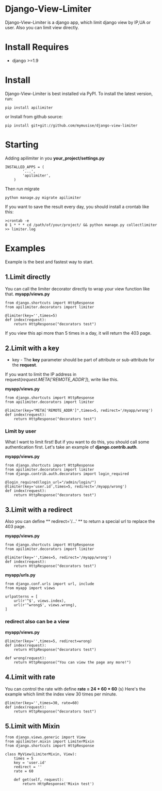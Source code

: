 Django-View-Limiter
===

Django-View-Limiter is a django app, which limit django view by IP,UA or user.
Also you can limit view directly.


Install Requires
===
- django >=1.9


Install
===

Django-View-Limiter is best installed via PyPI. To install the latest version, run:

	pip install apilimiter

or Install from github source:

	pip install git+git://github.com/mymusise/django-view-limiter


Starting
===

Adding apilimiter in you **your_project/settings.py**

    INSTALLED_APPS = (
            '...',
            'apilimiter',
        )

Then run migrate

    python manage.py migrate apilimiter

If you want to save the result every day, you should install a crontab like this:

	>crontab -e
	0 1 * * * cd /path/of/your/project/ && python manage.py collectlimiter >> limiter.log



Examples
===

Example is the best and fastest way to start.

## 1.Limit directly

You can call the limiter decorator directly to wrap your view function like that.
**myapp/views.py**

    from django.shortcuts import HttpResponse
    from apilimiter.decorators import limiter

    @limiter(key='',times=5)
    def index(request):
        return HttpResponse("decorators test")

If you view this api more than 5 times in a day, it will return the 403 page.


## 2.Limit with a key

* key  - The **key** parameter should be part of attribute or sub-attribute for the **request**.

If you want to limit the IP address in request(*request.META['REMOTE_ADDR']*), write like this.

**myapp/views.py**

    from django.shortcuts import HttpResponse
    from apilimiter.decorators import limiter

    @limiter(key="META['REMOTE_ADDR']",times=5, redirect='/myapp/wrong')
    def index(request):
        return HttpResponse("decorators test")

### Limit by user

What I want to limit first! But if you want to do this, you should call some authentication first.
Let's take an example of **django.contrib.auth**.

**myapp/views.py**

    from django.shortcuts import HttpResponse
    from apilimiter.decorators import limiter
    from django.contrib.auth.decorators import login_required

    @login_required(login_url="/admin/login/")
    @limiter(key='user.id',times=5, redirect='/myapp/wrong')
    def index(request):
        return HttpResponse("decorators test")



## 3.Limit with a redirect

Also you can define ** redirect='/...' ** to return a special url to replace the 403 page.

**myapp/views.py**

    from django.shortcuts import HttpResponse
    from apilimiter.decorators import limiter

    @limiter(key='',times=5, redirect='/myapp/wrong')
    def index(request):
        return HttpResponse("decorators test")

**myapp/urls.py**

    from django.conf.urls import url, include
    from myapp import views

    urlpatterns = [
        url(r'^$', views.index),
        url(r'^wrong$', views.wrong),
    ]

### **redirect** also can be a view

**myapp/views.py**

    @limiter(key='',times=5, redirect=wrong)
    def index(request):
        return HttpResponse("decorators test")

    def wrong(request):
        return HttpResponse("You can view the page any more!")


## 4.Limit with rate

You can control the rate with define **rate = 24 \* 60 \* 60** (s)
Here's the example which limit the index view 30 times per minute.

    @limiter(key='',times=30, rate=60)
    def index(request):
        return HttpResponse("decorators test")


## 5.Limit with Mixin

    from django.views.generic import View
    from apilimiter.mixin import LimiterMixin
    from django.shortcuts import HttpResponse

    class MyView(LimiterMixin, View):
        times = 5
        key = 'user.id'
        redirect = ''
        rate = 60

        def get(self, request):
            return HttpResponse('Mixin test')
